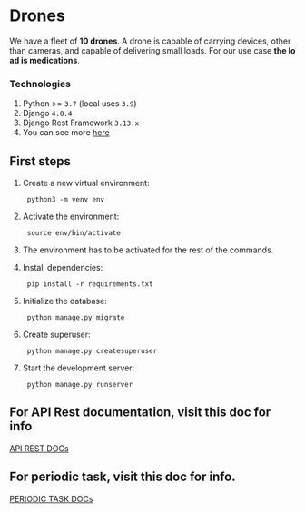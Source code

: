 # Drones
We have a fleet of **10 drones**. A drone is capable of carrying devices, other than cameras, and capable of delivering small loads. For our use case **the load is medications**.

### Technologies
1. Python >= `3.7` (local uses `3.9`)
2. Django `4.0.4`
3. Django Rest Framework `3.13.x`
4. You can see more <a href="https://github.com/hectorarem/drones/blob/main/requirements.txt">here</a>

## First steps

1. Create a new virtual environment:

        python3 -m venv env

2. Activate the environment:

        source env/bin/activate

3. The environment has to be activated for the rest of the commands.

4. Install dependencies:

        pip install -r requirements.txt

5. Initialize the database:

        python manage.py migrate

6. Create superuser:

        python manage.py createsuperuser

7. Start the development server:

        python manage.py runserver
        
## For API Rest documentation, visit this doc for info
<a href="https://github.com/hectorarem/drones/blob/main/docs/API_REST.md">API REST DOCs</a>
        
## For periodic task, visit this doc for info.

<a href="https://github.com/hectorarem/drones/blob/main/docs/PERIODIC_TASK.md">PERIODIC TASK DOCs</a>